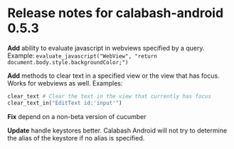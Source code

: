 # Release notes for calabash-android 0.5.3

**Add** ability to evaluate javascript in webviews specified by a query. Example: `evaluate_javascript("WebView", "return document.body.style.backgroundColor;")`

**Add** methods to clear text in a specified view or the view that has focus. Works for webviews as well. Examples:

```ruby
clear_text # Clear the text in the view that currently has focus
clear_text_in("EditText id:'input'")
```

**Fix** depend on a non-beta version of cucumber

**Update** handle keystores better. Calabash Android will not try to determine the alias of the keystore if no alias is specified.
